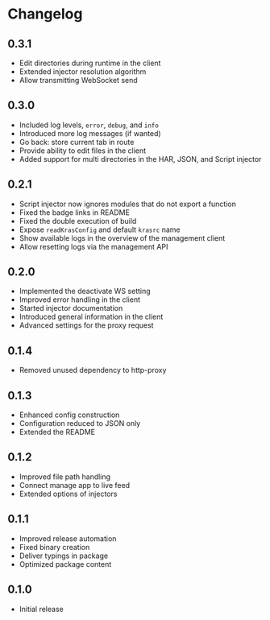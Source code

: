 # Changelog

## 0.3.1

- Edit directories during runtime in the client
- Extended injector resolution algorithm
- Allow transmitting WebSocket send

## 0.3.0

- Included log levels, `error`, `debug`, and `info`
- Introduced more log messages (if wanted)
- Go back: store current tab in route
- Provide ability to edit files in the client
- Added support for multi directories in the HAR, JSON, and Script injector

## 0.2.1

- Script injector now ignores modules that do not export a function
- Fixed the badge links in README
- Fixed the double execution of build
- Expose `readKrasConfig` and default `krasrc` name
- Show available logs in the overview of the management client
- Allow resetting logs via the management API

## 0.2.0

- Implemented the deactivate WS setting
- Improved error handling in the client
- Started injector documentation
- Introduced general information in the client
- Advanced settings for the proxy request

## 0.1.4

- Removed unused dependency to http-proxy

## 0.1.3

- Enhanced config construction
- Configuration reduced to JSON only
- Extended the README

## 0.1.2

- Improved file path handling
- Connect manage app to live feed
- Extended options of injectors

## 0.1.1

- Improved release automation
- Fixed binary creation
- Deliver typings in package
- Optimized package content

## 0.1.0

- Initial release
